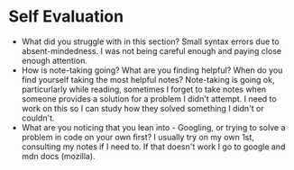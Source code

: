 # Self Evaluation

- What did you struggle with in this section?
Small syntax errors due to absent-mindedness. I was not being careful enough and paying close enough attention.
- How is note-taking going? What are you finding helpful? When do you find yourself taking the most helpful notes?
Note-taking is going ok, particurlarly while reading, sometimes I forget to take notes when someone provides a solution for a 
problem I didn't attempt. I need to work on this so I can study how they solved something I didn't or couldn't.
- What are you noticing that you lean into - Googling, or trying to solve a problem in code on your own first?
I usually try on my own 1st, consulting my notes if I need to. If that doesn't work I go to google and mdn docs (mozilla).